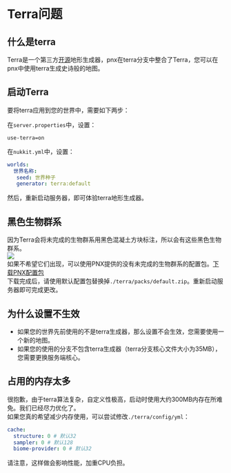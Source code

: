 # Terra问题  

## 什么是terra  

Terra是一个第三方[开源](https://github.com/PolyhedralDev/Terra)地形生成器，pnx在terra分支中整合了Terra，您可以在pnx中使用terra生成史诗般的地图。  


## 启动Terra  

要将terra应用到您的世界中，需要如下两步：  

在`server.properties`中，设置：
```properties
use-terra=on
```

在`nukkit.yml`中，设置：  
```yaml
worlds:
  世界名称:
   seed: 世界种子
   generator: terra:default
```

然后，重新启动服务器，即可体验terra地形生成器。  

## 黑色生物群系  

因为Terra会将未完成的生物群系用黑色混凝土方块标注，所以会有这些黑色生物群系。  
![](%relativePrefix%image/common/terra_faq/Terra_Black_min.png)   
如果不希望它们出现，可以使用PNX提供的没有未完成的生物群系的配置包。[下载PNX配置包](https://assets.powernukkitx.cn/stable/default.zip)  
下载完成后，请使用默认配置包替换掉`./terra/packs/default.zip`。重新启动服务器即可完成更改。  

## 为什么设置不生效  

- 如果您的世界先前使用的不是terra生成器，那么设置不会生效，您需要使用一个新的地图。  
- 如果您的使用的分支不包含terra生成器（terra分支核心文件大小为35MB），您需要更换服务端核心。  

## 占用的内存太多  

很抱歉，由于terra算法复杂，自定义性极高，启动时使用大约300MB内存在所难免。我们已经尽力优化了。  
如果您真的希望减少内存使用，可以尝试修改`./terra/config/yml`：
```yaml
cache:
  structure: 0 # 默认32
  sampler: 0 # 默认128
  biome-provider: 0 # 默认32
```
请注意，这样做会影响性能，加重CPU负担。  